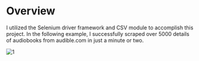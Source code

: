 <h1>Overview</h1>

<h>I utilized the Selenium driver framework and CSV module  to accomplish this project. In the following example, I successfully scraped over 5000 details of audiobooks from audible.com in just a minute or two. </h4>

![1](https://github.com/remarkeyable/100-Days-of-Code-The-Complete-Python-Pro-Bootcamp/assets/122131469/71fb5fb5-a52b-4e75-a9b5-8eb871dce814)
